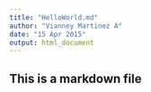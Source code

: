 ```yaml
---
title: "HelloWorld.md"
author: "Vianney Martinez A"
date: "15 Apr 2015"
output: html_document
---
```


## This is a markdown file

